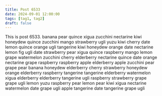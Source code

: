 ```yaml
---
title: Post 6533
date: 2024-09-01 12:00:00
tags: [tag1, tag2]
draft: false
---
```

This is post 6533.
banana
pear
quince
xigua
zucchini
nectarine
kiwi
honeydew
quince
zucchini
mango
strawberry
ugli
yuzu
kiwi
cherry
date
lemon
quince
orange
ugli
tangerine
kiwi
honeydew
orange
date
nectarine
lemon
fig
ugli
date
strawberry
pear
xigua
quince
raspberry
mango
lemon
grape
watermelon
zucchini
cherry
elderberry
nectarine
quince
date
orange
nectarine
grape
raspberry
raspberry
apple
elderberry
apple
zucchini
pear
grape
pear
banana
honeydew
elderberry
cherry
strawberry
honeydew
orange
elderberry
raspberry
tangerine
tangerine
elderberry
watermelon
xigua
elderberry
elderberry
tangerine
ugli
raspberry
strawberry
grape
grape
ugli
lemon
yuzu
raspberry
pear
lemon
pear
kiwi
xigua
nectarine
watermelon
date
grape
ugli
apple
tangerine
date
tangerine
grape
ugli
